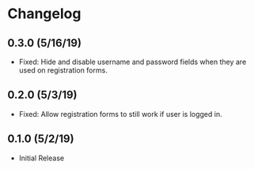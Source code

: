 # Changelog

## 0.3.0 (5/16/19)
* Fixed: Hide and disable username and password fields when they are used on registration forms.

## 0.2.0 (5/3/19)
* Fixed: Allow registration forms to still work if user is logged in.

## 0.1.0 (5/2/19)
* Initial Release
